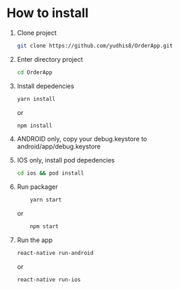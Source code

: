# How to install

1. Clone project

   ```bash
   git clone https://github.com/yudhis8/OrderApp.git
   ```

2. Enter directory project
   ```bash
   cd OrderApp
   ```
3. Install depedencies
   ```bash
   yarn install
   ```
   or
   ```bash
   npm install
   ```
4. ANDROID only, copy your debug.keystore to android/app/debug.keystore
5. IOS only, install pod depedencies

   ```bash
   cd ios && pod install
   ```

6. Run packager

   ```bash
       yarn start
   ```

   or

   ```bash
       npm start
   ```

7. Run the app
   ```bash
   react-native run-android
   ```
   or
   ```bash
   react-native run-ios
   ```
